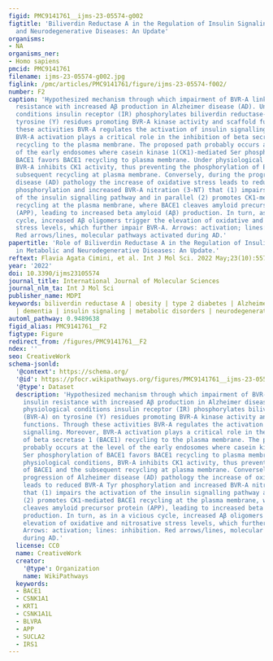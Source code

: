 ```yaml
---
figid: PMC9141761__ijms-23-05574-g002
figtitle: 'Biliverdin Reductase A in the Regulation of Insulin Signaling in Metabolic
  and Neurodegenerative Diseases: An Update'
organisms:
- NA
organisms_ner:
- Homo sapiens
pmcid: PMC9141761
filename: ijms-23-05574-g002.jpg
figlink: /pmc/articles/PMC9141761/figure/ijms-23-05574-f002/
number: F2
caption: 'Hypothesized mechanism through which impairment of BVR-A links brain insulin
  resistance with increased Aβ production in Alzheimer disease (AD). Under physiological
  conditions insulin receptor (IR) phosphorylates biliverdin reductase-A (BVR-A) on
  tyrosine (Y) residues promoting BVR-A kinase activity and scaffold functions. Through
  these activities BVR-A regulates the activation of insulin signalling. Moreover,
  BVR-A activation plays a critical role in the inhibition of beta secretase 1 (BACE1)
  recycling to the plasma membrane. The proposed path probably occurs at the level
  of the early endosomes where casein kinase 1(CK1)-mediated Ser phosphorylation of
  BACE1 favors BACE1 recycling to plasma membrane. Under physiological conditions,
  BVR-A inhibits CK1 activity, thus preventing the phosphorylation of BACE1 and the
  subsequent recycling at plasma membrane. Conversely, during the progression of Alzheimer
  disease (AD) pathology the increase of oxidative stress leads to reduced BVR-A Tyr
  phosphorylation and increased BVR-A nitration (3-NT) that (1) impairs the activation
  of the insulin signalling pathway and in parallel (2) promotes CK1-mediated BACE1
  recycling at the plasma membrane, where BACE1 cleaves amyloid precursor protein
  (APP), leading to increased beta amyloid (Aβ) production. In turn, as in a vicious
  cycle, increased Aβ oligomers trigger the elevation of oxidative and nitrosative
  stress levels, which further impair BVR-A. Arrows: activation; lines: inhibition.
  Red arrows/lines, molecular pathways activated during AD.'
papertitle: 'Role of Biliverdin Reductase A in the Regulation of Insulin Signaling
  in Metabolic and Neurodegenerative Diseases: An Update.'
reftext: Flavia Agata Cimini, et al. Int J Mol Sci. 2022 May;23(10):5574.
year: '2022'
doi: 10.3390/ijms23105574
journal_title: International Journal of Molecular Sciences
journal_nlm_ta: Int J Mol Sci
publisher_name: MDPI
keywords: biliverdin reductase A | obesity | type 2 diabetes | Alzheimer’s disease
  | dementia | insulin signaling | metabolic disorders | neurodegenerative diseases
automl_pathway: 0.9489638
figid_alias: PMC9141761__F2
figtype: Figure
redirect_from: /figures/PMC9141761__F2
ndex: ''
seo: CreativeWork
schema-jsonld:
  '@context': https://schema.org/
  '@id': https://pfocr.wikipathways.org/figures/PMC9141761__ijms-23-05574-g002.html
  '@type': Dataset
  description: 'Hypothesized mechanism through which impairment of BVR-A links brain
    insulin resistance with increased Aβ production in Alzheimer disease (AD). Under
    physiological conditions insulin receptor (IR) phosphorylates biliverdin reductase-A
    (BVR-A) on tyrosine (Y) residues promoting BVR-A kinase activity and scaffold
    functions. Through these activities BVR-A regulates the activation of insulin
    signalling. Moreover, BVR-A activation plays a critical role in the inhibition
    of beta secretase 1 (BACE1) recycling to the plasma membrane. The proposed path
    probably occurs at the level of the early endosomes where casein kinase 1(CK1)-mediated
    Ser phosphorylation of BACE1 favors BACE1 recycling to plasma membrane. Under
    physiological conditions, BVR-A inhibits CK1 activity, thus preventing the phosphorylation
    of BACE1 and the subsequent recycling at plasma membrane. Conversely, during the
    progression of Alzheimer disease (AD) pathology the increase of oxidative stress
    leads to reduced BVR-A Tyr phosphorylation and increased BVR-A nitration (3-NT)
    that (1) impairs the activation of the insulin signalling pathway and in parallel
    (2) promotes CK1-mediated BACE1 recycling at the plasma membrane, where BACE1
    cleaves amyloid precursor protein (APP), leading to increased beta amyloid (Aβ)
    production. In turn, as in a vicious cycle, increased Aβ oligomers trigger the
    elevation of oxidative and nitrosative stress levels, which further impair BVR-A.
    Arrows: activation; lines: inhibition. Red arrows/lines, molecular pathways activated
    during AD.'
  license: CC0
  name: CreativeWork
  creator:
    '@type': Organization
    name: WikiPathways
  keywords:
  - BACE1
  - CSNK1A1
  - KRT1
  - CSNK1A1L
  - BLVRA
  - APP
  - SUCLA2
  - IRS1
---
```

